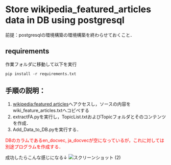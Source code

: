 # Store wikipedia_featured_articles data in DB using postgresql

前提：postgresqlの環境構築の環境構築を終わらせておくこと．

## requirements
作業フォルダに移動して以下を実行
```
pip install -r requirements.txt
```

## 手順の説明：
1. [wikipedia:featured articles](https://en.wikipedia.org/wiki/Wikipedia:Featured_articles)へアクセスし，ソースの内容をwiki_feature_articles.txtへコピペする
2. extractFA.pyを実行し，TopicList.txtおよびTopicフォルダとそのコンテンツを作成．
3. Add_Data_to_DB.pyを実行する．

<span style="color: red; ">DBのカラムであるen_docvec, ja_docvecが空になっているが，これに対しては別途プログラムを作成する．</span>

成功したらこんな感じになる↓
![スクリーンショット (2)](https://user-images.githubusercontent.com/74339912/173758660-088ceef7-e3c2-4fd0-937f-d6aa8f384c1c.png)
